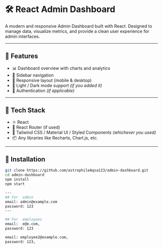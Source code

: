 # 🛠️ React Admin Dashboard

A modern and responsive Admin Dashboard built with React. Designed to manage data, visualize metrics, and provide a clean user experience for admin interfaces.

---

## 🚀 Features

- 📊 Dashboard overview with charts and analytics
- 🧭 Sidebar navigation
- 🎨 Responsive layout (mobile & desktop)
- 🌙 Light / Dark mode support *(if you added it)*
- 🔐 Authentication *(if applicable)*

---

## 🧱 Tech Stack

- ⚛️ React
- 🧰 React Router (if used)
- 💅 Tailwind CSS / Material UI / Styled Components *(whichever you used)*
- 📦 Any libraries like Recharts, Chart.js, etc.

---

## 🔧 Installation

```bash
git clone https://github.com/astrophileAqsa123/admin-dashboard.git
cd admin-dashboard
npm install
npm start

---
## For  admin 
email: admin@example.com
password: 123
---

## For  employees
email:  e@e.com,
password: 123

email: employee2@example.com,
password: 123,
